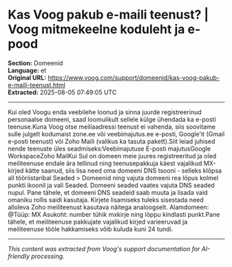 # Kas Voog pakub e-maili teenust? | Voog mitmekeelne koduleht ja e-pood

**Section:** Domeenid  
**Language:** et  
**Original URL:** https://www.voog.com/support/domeenid/kas-voog-pakub-e-maili-teenust.html  
**Extracted:** 2025-08-05 07:49:05 UTC

---

Kui oled Voogu enda veebilehe loonud ja sinna juurde registreerinud personaalse domeeni, saad loomulikult sellele külge ühendada ka e-posti teenuse.Kuna Voog otse meiliaadressi teenust ei vahenda, siis soovitame sulle julgelt kodumaist zone.ee või veebimajutus.ee e-posti, Google'it (Gmail e-posti teenust) või Zoho Maili (valikus ka tasuta pakett).Siit leiad juhised nende teenuste üles seadmiseks:Veebimajutuse E-posti majutusGoogle WorkspaceZoho MailKui Sul on domeen meie juures registreeritud ja oled meiliteenuse endale ära tellinud ning teenusepakkuja käest vajalikud MX-kirjed kätte saanud, siis lisa need oma domeeni DNS tsooni - selleks klõpsa all tööriistaribal Seaded > Domeenid ning vajuta domeeni rea lõpus kolmel punkti ikoonil ja vali Seaded. Domeeni seaded vaates vajuta DNS seaded nupul. Pane tähele, et domeeni DNS seadeid saab muuta ja lisada vaid omaniku rollis saidi kasutaja. Kirjete lisamiseks tuleks sisestada need alloleva Zoho meiliteenust kasutava näitega analoogselt. Alamdomeen: @Tüüp: MX Asukoht: number tühik mxkirje ning lõppu kindlasti punkt.Pane tähele, et meiliteenuse pakkujate vajalikud kirjed varieeruvad ja meiliteenuse tööle hakkamiseks võib kuluda kuni 24 tundi.

---

*This content was extracted from Voog's support documentation for AI-friendly processing.*
